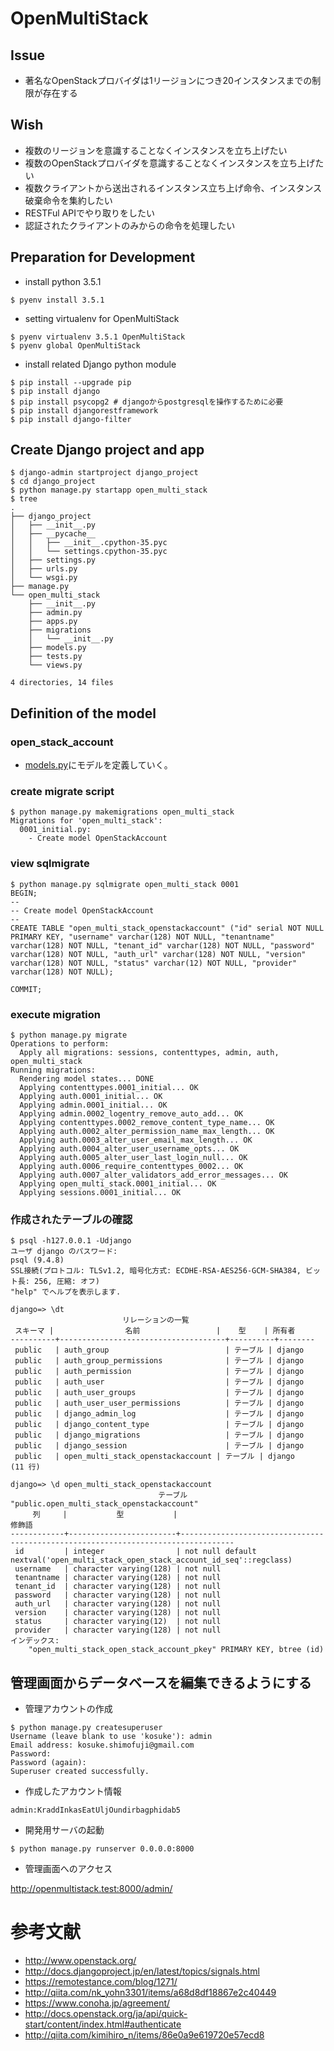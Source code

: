 # OpenMultiStack

## Issue

 * 著名なOpenStackプロバイダは1リージョンにつき20インスタンスまでの制限が存在する

## Wish

 * 複数のリージョンを意識することなくインスタンスを立ち上げたい
 * 複数のOpenStackプロバイダを意識することなくインスタンスを立ち上げたい
 * 複数クライアントから送出されるインスタンス立ち上げ命令、インスタンス破棄命令を集約したい
 * RESTFul APIでやり取りをしたい
 * 認証されたクライアントのみからの命令を処理したい

## Preparation for Development

 * install python 3.5.1

```
$ pyenv install 3.5.1
```

 * setting virtualenv for OpenMultiStack

```
$ pyenv virtualenv 3.5.1 OpenMultiStack
$ pyenv global OpenMultiStack
```

 * install related Django python module

```
$ pip install --upgrade pip
$ pip install django
$ pip install psycopg2 # djangoからpostgresqlを操作するために必要
$ pip install djangorestframework
$ pip install django-filter 
```

## Create Django project and app

```
$ django-admin startproject django_project
$ cd django_project
$ python manage.py startapp open_multi_stack
$ tree
.
├── django_project
│   ├── __init__.py
│   ├── __pycache__
│   │   ├── __init__.cpython-35.pyc
│   │   └── settings.cpython-35.pyc
│   ├── settings.py
│   ├── urls.py
│   └── wsgi.py
├── manage.py
└── open_multi_stack
    ├── __init__.py
    ├── admin.py
    ├── apps.py
    ├── migrations
    │   └── __init__.py
    ├── models.py
    ├── tests.py
    └── views.py

4 directories, 14 files
```

## Definition of the model

### open_stack_account 

 * [models.py](https://github.com/KosukeShimofuji/OpenMultiStack/blob/master/django_project/open_multi_stack/models.py)にモデルを定義していく。

### create migrate script 

```
$ python manage.py makemigrations open_multi_stack
Migrations for 'open_multi_stack':
  0001_initial.py:
    - Create model OpenStackAccount
```

### view sqlmigrate

```
$ python manage.py sqlmigrate open_multi_stack 0001
BEGIN;
--
-- Create model OpenStackAccount
--
CREATE TABLE "open_multi_stack_openstackaccount" ("id" serial NOT NULL PRIMARY KEY, "username" varchar(128) NOT NULL, "tenantname" varchar(128) NOT NULL, "tenant_id" varchar(128) NOT NULL, "password" varchar(128) NOT NULL, "auth_url" varchar(128) NOT NULL, "version" varchar(128) NOT NULL, "status" varchar(12) NOT NULL, "provider" varchar(128) NOT NULL);

COMMIT;
```

### execute migration

```
$ python manage.py migrate
Operations to perform:
  Apply all migrations: sessions, contenttypes, admin, auth, open_multi_stack
Running migrations:
  Rendering model states... DONE
  Applying contenttypes.0001_initial... OK
  Applying auth.0001_initial... OK
  Applying admin.0001_initial... OK
  Applying admin.0002_logentry_remove_auto_add... OK
  Applying contenttypes.0002_remove_content_type_name... OK
  Applying auth.0002_alter_permission_name_max_length... OK
  Applying auth.0003_alter_user_email_max_length... OK
  Applying auth.0004_alter_user_username_opts... OK
  Applying auth.0005_alter_user_last_login_null... OK
  Applying auth.0006_require_contenttypes_0002... OK
  Applying auth.0007_alter_validators_add_error_messages... OK
  Applying open_multi_stack.0001_initial... OK
  Applying sessions.0001_initial... OK
```

### 作成されたテーブルの確認

```
$ psql -h127.0.0.1 -Udjango
ユーザ django のパスワード:
psql (9.4.8)
SSL接続(プロトコル: TLSv1.2, 暗号化方式: ECDHE-RSA-AES256-GCM-SHA384, ビット長: 256, 圧縮: オフ)
"help" でヘルプを表示します.

django=> \dt
                         リレーションの一覧
 スキーマ |                名前                 |    型    | 所有者
----------+-------------------------------------+----------+--------
 public   | auth_group                          | テーブル | django
 public   | auth_group_permissions              | テーブル | django
 public   | auth_permission                     | テーブル | django
 public   | auth_user                           | テーブル | django
 public   | auth_user_groups                    | テーブル | django
 public   | auth_user_user_permissions          | テーブル | django
 public   | django_admin_log                    | テーブル | django
 public   | django_content_type                 | テーブル | django
 public   | django_migrations                   | テーブル | django
 public   | django_session                      | テーブル | django
 public   | open_multi_stack_openstackaccount | テーブル | django
(11 行)

django=> \d open_multi_stack_openstackaccount
                                 テーブル "public.open_multi_stack_openstackaccount"
     列     |           型           |                                      修飾語
------------+------------------------+----------------------------------------------------------------------------------
 id         | integer                | not null default nextval('open_multi_stack_open_stack_account_id_seq'::regclass)
 username   | character varying(128) | not null
 tenantname | character varying(128) | not null
 tenant_id  | character varying(128) | not null
 password   | character varying(128) | not null
 auth_url   | character varying(128) | not null
 version    | character varying(128) | not null
 status     | character varying(12)  | not null
 provider   | character varying(128) | not null
インデックス:
    "open_multi_stack_open_stack_account_pkey" PRIMARY KEY, btree (id)
```

## 管理画面からデータベースを編集できるようにする

 * 管理アカウントの作成

```
$ python manage.py createsuperuser
Username (leave blank to use 'kosuke'): admin
Email address: kosuke.shimofuji@gmail.com
Password:
Password (again):
Superuser created successfully.
```

 * 作成したアカウント情報

```
admin:KraddInkasEatUljOundirbagphidab5
```

 * 開発用サーバの起動

```
$ python manage.py runserver 0.0.0.0:8000
```


 * 管理画面へのアクセス

http://openmultistack.test:8000/admin/



# 参考文献

 * http://www.openstack.org/
 * http://docs.djangoproject.jp/en/latest/topics/signals.html
 * https://remotestance.com/blog/1271/
 * http://qiita.com/nk_yohn3301/items/a68d8df18867e2c40449
 * https://www.conoha.jp/agreement/
 * http://docs.openstack.org/ja/api/quick-start/content/index.html#authenticate
 * http://qiita.com/kimihiro_n/items/86e0a9e619720e57ecd8



